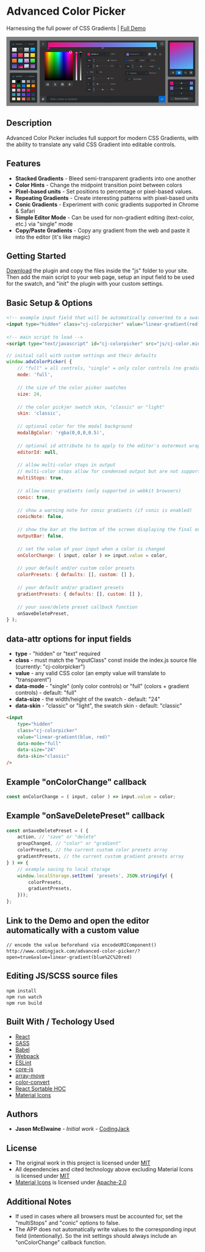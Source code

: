 # Advanced Color Picker
Harnessing the full power of CSS Gradients | [Full Demo](http://www.codingjack.com/advanced-color-picker/)

![Screenshot of the Color Picker Editor](/screenshot.jpg)

## Description

Advanced Color Picker includes full support for modern CSS Gradients, with the ability to translate any valid CSS Gradient into editable controls.

## Features

* **Stacked Gradients** - Bleed semi-transparent gradients into one another
* **Color Hints** - Change the midpoint transition point between colors
* **Pixel-based units** - Set positions to percentage or pixel-based values. 
* **Repeating Gradients** - Create interesting patterns with pixel-based units
* **Conic Gradients** - Experiment with conic gradients supported in Chrome & Safari
* **Simple Editor Mode** - Can be used for non-gradient editing (text-color, etc.) via "single" mode
* **Copy/Paste Gradients** - Copy any gradient from the web and paste it into the editor (it's like magic)

## Getting Started

[Download](https://github.com/CodingJack/Advanced-Color-Picker/raw/master/advanced_color_picker.zip) the plugin and copy the files inside the "js" folder to your site.  Then add the main script to your web page, setup an input field to be used for the swatch, and "init" the plugin with your custom settings.

## Basic Setup & Options

```html
<!-- example input field that will be automatically converted to a swatch -->
<input type="hidden" class="cj-colorpicker" value="linear-gradient(red, blue)" />

<!-- main script to load -->
<script type="text/javascript" id="cj-colorpicker" src="js/cj-color.min.js"></script>
```

```js
// initial call with custom settings and their defaults
window.advColorPicker( {
	// "full" = all controls, "single" = only color controls (no gradients)
	mode: 'full', 
	
	// the size of the color picker swatches
	size: 24, 
	
	// the color pickjer swatch skin, "classic" or "light"
	skin: 'classic', 
	
	// optional color for the modal background
	modalBgColor: 'rgba(0,0,0,0.5)', 
	
	// optional id attribute to to apply to the editor's outermost wrapper
	editorId: null,
	
	// allow multi-color stops in output
	// multi-color stops allow for condensed output but are not supported in Edge
	multiStops: true,
	
	// allow conic gradients (only supported in webkit browsers)
	conic: true, 
	
	// show a warning note for conic gradients (if conic is enabled)
	conicNote: false, 
	
	// show the bar at the bottom of the screen displaying the final output value
	outputBar: false, 
	
	// set the value of your input when a color is changed
	onColorChange: ( input, color ) => input.value = color, 
	
	// your default and/or custom color presets
	colorPresets: { defaults: [], custom: [] }, 
	
	// your default and/or gradient presets
	gradientPresets: { defaults: [], custom: [] }, 
	
	// your save/delete preset callback function
	onSaveDeletePreset, 
} );
```

## data-attr options for input fields
* **type** - "hidden" or "text" required
* **class** - must match the "inputClass" const inside the index.js source file (currently: "cj-colorpicker")
* **value** - any valid CSS color (an empty value will translate to "transparent")
* **data-mode** - "single" (only color controls) or "full" (colors + gradient controls) - default: "full"
* **data-size** - the width/height of the swatch - default: "24"
* **data-skin** - "classic" or "light", the swatch skin - default: "classic"
```html
<input 
	type="hidden" 
	class="cj-colorpicker" 
	value="linear-gradient(blue, red)" 
	data-mode="full"
	data-size="24"
	data-skin="classic"
/>
```

## Example "onColorChange" callback
```js
const onColorChange = ( input, color ) => input.value = color;
```

## Example "onSaveDeletePreset" callback
```js
const onSaveDeletePreset = ( {
	action, // "save" or "delete"
	groupChanged, // "color" or "gradient"
	colorPresets, // the current custom color presets array
	gradientPresets, // the current custom gradient presets array
} ) => {
	// example saving to local storage
	window.localStorage.setItem( 'presets', JSON.stringify( { 
		colorPresets, 
		gradientPresets,
	}));
};
```

## Link to the Demo and open the editor automatically with a custom value
```
// encode the value beforehand via encodeURIComponent()
http://www.codingjack.com/advanced-color-picker/?open=true&value=linear-gradient(blue%2C%20red)
```

## Editing JS/SCSS source files
```
npm install
npm run watch
npm run build
```

## Built With / Techology Used

* [React](https://www.npmjs.com/package/react)
* [SASS](https://www.npmjs.com/package/sass)
* [Babel](https://www.npmjs.com/package/@babel/core)
* [Webpack](https://www.npmjs.com/package/webpack)
* [ESLint](https://www.npmjs.com/package/eslint)
* [core-js](https://www.npmjs.com/package/core-js)
* [array-move](https://www.npmjs.com/package/array-move)
* [color-convert](https://github.com/Qix-/color-convert)
* [React Sortable HOC](https://www.npmjs.com/package/react-sortable-hoc)
* [Material Icons](https://www.npmjs.com/package/material-icons)

## Authors

* **Jason McElwaine** - *Initial work* - [CodingJack](http://www.codingjack.com)

## License

* The original work in this project is licensed under [MIT](https://opensource.org/licenses/MIT)
* All dependencies and cited technology above excluding Material Icons is licensed under [MIT](https://opensource.org/licenses/MIT)
* [Material Icons](https://www.npmjs.com/package/material-icons) is licensed under [Apache-2.0](https://www.apache.org/licenses/LICENSE-2.0)

## Additional Notes

* If used in cases where all browsers must be accounted for, set the "multiStops" and "conic" options to false. 
* The APP does not automatically write values to the corresponding input field (intentionally).  So the init settings should always include an "onColorChange" callback function.

